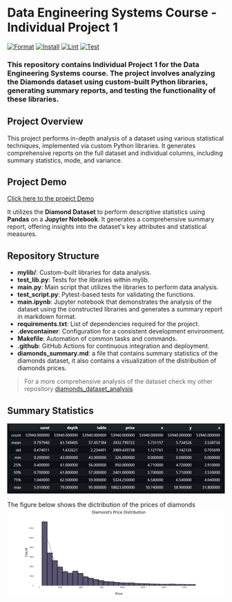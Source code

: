 # Data Engineering Systems Course - Individual Project 1
[![Format](https://github.com/nogibjj/mts79_individual_project1/actions/workflows/format.yml/badge.svg)](https://github.com/nogibjj/mts79_individual_project1/actions/workflows/format.yml)
[![Install](https://github.com/nogibjj/mts79_individual_project1/actions/workflows/install.yml/badge.svg)](https://github.com/nogibjj/mts79_individual_project1/actions/workflows/install.yml)
[![Lint](https://github.com/nogibjj/mts79_individual_project1/actions/workflows/lint.yml/badge.svg)](https://github.com/nogibjj/mts79_individual_project1/actions/workflows/lint.yml)
[![Test](https://github.com/nogibjj/mts79_individual_project1/actions/workflows/test.yml/badge.svg)](https://github.com/nogibjj/mts79_individual_project1/actions/workflows/test.yml)
### This repository contains Individual Project 1 for the Data Engineering Systems course. The project involves analyzing the Diamonds dataset using custom-built Python libraries, generating summary reports, and testing the functionality of these libraries.
## Project Overview
This project performs in-depth analysis of a dataset using various statistical techniques, implemented via custom Python libraries. It generates comprehensive reports on the full dataset and individual columns, including summary statistics, mode, and variance.
## Project Demo
[Click here to the proejct Demo](https://youtu.be/KxJ4oFML_dw?si=wUZlQHezbXDmpAVL)

It utilizes the **Diamond Dataset** to perform descriptive statistics using **Pandas** on a **Jupyter Notebook**. It generates a comprehensive summary report, offering insights into the dataset's key attributes and statistical measures.
## Repository Structure
- **mylib/**: Custom-built libraries for data analysis.
- **test_lib.py**: Tests for the libraries within mylib.
- **main.py**: Main script that utilizes the libraries to perform data analysis.
- **test_script.py**: Pytest-based tests for validating the functions.
- **main.ipynb**: Jupyter notebook that demonstrates the analysis of the dataset using the constructed libraries and generates a summary report in markdown format.
- **requirements.txt**: List of dependencies required for the project.
- **.devcontainer**: Configuration for a consistent development environment.
- **Makefile**: Automation of common tasks and commands.
- **.github**: GitHub Actions for continuous integration and deployment.
- **diamonds_summary.md**: a file that contains summary statistics of the diamonds dataset, it also contains a visualization of the distribution of diamonds prices.
> For a more comprehensive analysis of the dataset check my other repository [diamonds_dataset_analysis](https://github.com/monatagelsir7/diamonds_dataset_analysis)

## Summary Statistics
![alt text](2024-09-21.png)

The figure below shows the dictribution of the prices of diamonds
![alt text](image.png)



